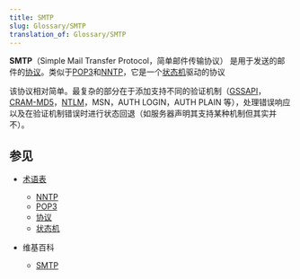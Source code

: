 ```yaml
---
title: SMTP
slug: Glossary/SMTP
translation_of: Glossary/SMTP
---
```

**SMTP**（Simple Mail Transfer Protocol，简单邮件传输协议） 是用于发送的邮件的[协议](/zh-CN/docs/Glossary/Protocol)。类似于[POP3](/zh-CN/docs/Glossary/POP)和[NNTP](/zh-CN/docs/Glossary/NNTP)，它是一个[状态机](/zh-CN/docs/Glossary/State_machine)驱动的协议

该协议相对简单。最复杂的部分在于添加支持不同的验证机制（[GSSAPI](https://en.wikipedia.org/wiki/Generic_Security_Services_Application_Program_Interface)， [CRAM-MD5](https://en.wikipedia.org/wiki/CRAM-MD5)，[NTLM](https://en.wikipedia.org/wiki/NTLM)，MSN，AUTH LOGIN，AUTH PLAIN 等），处理错误响应以及在验证机制错误时进行状态回退（如服务器声明其支持某种机制但其实并不）。

## 参见

- [术语表](/zh-CN/docs/Glossary)

  - [NNTP](/zh-CN/docs/Glossary/NNTP)
  - [POP3](/zh-CN/docs/Glossary/POP)
  - [协议](/zh-CN/docs/Glossary/Protocol)
  - [状态机](/zh-CN/docs/Glossary/State_machine)

- 维基百科

  - [SMTP](https://zh.wikipedia.org/wiki/SMTP)
